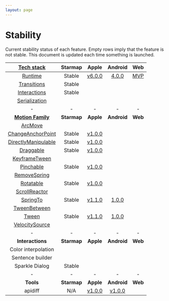 ```yaml
---
layout: page
---
```


# Stability

Current stability status of each feature. Empty rows imply that the feature is not stable. This document is updated each time something is launched.

| [Tech stack](https://material-motion.github.io/material-motion/starmap/specifications/#tech-stack)    | Starmap | Apple | Android | Web |
|:-------------:|:-------:|:-----:|:-------:|:---:|
| [Runtime](https://material-motion.github.io/material-motion/starmap/specifications/runtime/)       | Stable | [v6.0.0](https://github.com/material-motion/material-motion-runtime-objc/releases/tag/v6.0.0) | [4.0.0](https://github.com/material-motion/material-motion-runtime-android/releases/tag/4.0.0) | [MVP](https://github.com/material-motion/material-motion-experiments-js/tree/develop/src) |
| [Transitions](https://material-motion.github.io/material-motion/starmap/specifications/interactions/transitions/)   | Stable | &nbsp; | &nbsp; | &nbsp; |
| [Interactions](https://material-motion.github.io/material-motion/starmap/specifications/interactions/)  | Stable | &nbsp; | &nbsp; | &nbsp; |
| [Serialization](https://material-motion.github.io/material-motion/starmap/specifications/serialization) | &nbsp; | &nbsp; | &nbsp; | &nbsp; |
| - | - | - | - | - |
| **[Motion Family](https://material-motion.github.io/material-motion/starmap/specifications/motion-family)**       | **Starmap** | **Apple**  | **Android** | **Web**    |
| [ArcMove](https://material-motion.github.io/material-motion/starmap/specifications/plans/ArcMove)            |  &nbsp; | &nbsp; |  &nbsp; | &nbsp; |
| [ChangeAnchorPoint](https://material-motion.github.io/material-motion/starmap/specifications/plans/ChangeAnchorPoint) |  Stable | [v1.0.0](https://github.com/material-motion/material-motion-family-direct-manipulation-swift/releases/tag/v1.0.0) |  &nbsp; | &nbsp; |
| [DirectlyManipulable](https://material-motion.github.io/material-motion/starmap/specifications/plans/DirectlyManipulable) |  Stable | [v1.0.0](https://github.com/material-motion/material-motion-family-direct-manipulation-swift/releases/tag/v1.0.0) |  &nbsp; | &nbsp; |
| [Draggable](https://material-motion.github.io/material-motion/starmap/specifications/plans/Draggable) |  Stable | [v1.0.0](https://github.com/material-motion/material-motion-family-direct-manipulation-swift/releases/tag/v1.0.0) |  &nbsp; | &nbsp; |
| [KeyframeTween](https://material-motion.github.io/material-motion/starmap/specifications/plans/KeyframeTween)      |  &nbsp; | &nbsp; |  &nbsp; | &nbsp; |
| [Pinchable](https://material-motion.github.io/material-motion/starmap/specifications/plans/Pinchable) |  Stable | [v1.0.0](https://github.com/material-motion/material-motion-family-direct-manipulation-swift/releases/tag/v1.0.0) |  &nbsp; | &nbsp; |
| [RemoveSpring](https://material-motion.github.io/material-motion/starmap/specifications/plans/RemoveSpring)        | &nbsp; | &nbsp; |  &nbsp; | &nbsp; |
| [Rotatable](https://material-motion.github.io/material-motion/starmap/specifications/plans/Rotatable) |  Stable | [v1.0.0](https://github.com/material-motion/material-motion-family-direct-manipulation-swift/releases/tag/v1.0.0) |  &nbsp; | &nbsp; |
| [ScrollReactor](https://material-motion.github.io/material-motion/starmap/specifications/plans/ScrollReactor)       | &nbsp; | &nbsp; | &nbsp; | &nbsp; |
| [SpringTo](https://material-motion.github.io/material-motion/starmap/specifications/plans/SpringTo) | Stable | [v1.1.0](https://github.com/material-motion/material-motion-family-pop-swift/releases/tag/v1.1.0) | [1.0.0](https://github.com/material-motion/material-motion-family-rebound-android/releases/tag/1.0.0) | &nbsp; |
| [TweenBetween](https://material-motion.github.io/material-motion/starmap/specifications/plans/TweenBetween)      |  &nbsp; | &nbsp; |  &nbsp; | &nbsp; |
| [Tween](https://material-motion.github.io/material-motion/starmap/specifications/plans/Tween)               |  Stable | [v1.1.0](https://github.com/material-motion/material-motion-family-coreanimation-swift/releases/tag/v1.1.0) |  [1.0.0](https://github.com/material-motion/material-motion-family-tween-android/releases/tag/1.0.0) | &nbsp; |
| [VelocitySource](https://material-motion.github.io/material-motion/starmap/specifications/plans/VelocitySource)      | &nbsp; | &nbsp; |  &nbsp; | &nbsp; |
| - | - | - | - | - |
| **Interactions** | **Starmap** | **Apple** | **Android** | **Web** |
|  Color interpolation | &nbsp; | &nbsp; |  &nbsp; | &nbsp; |
|  Sentence builder | &nbsp; | &nbsp; |  &nbsp; | &nbsp; |
|  Sparkle Dialog | Stable | &nbsp; |  &nbsp; | &nbsp; |
| - | - | - | - | - |
| **Tools** | **Starmap** | **Apple** | **Android** | **Web** |
|  apidiff | N/A | [v1.0.0](https://github.com/material-motion/material-motion-apidiff/releases/tag/v1.0.0) | [v1.0.0](https://github.com/material-motion/material-motion-apidiff/releases/tag/v1.0.0) | &nbsp; |

